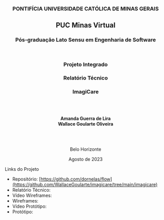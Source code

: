 <h3 align="center"><strong>PONTIFÍCIA UNIVERSIDADE CATÓLICA DE MINAS GERAIS</strong></h3>

<h2 align="center">PUC Minas Virtual</h2>

<h3 align="center">Pós-graduação Lato Sensu em Engenharia de Software</h3>
<br>

<h3 align="center">Projeto Integrado</h3>
<h3 align="center">Relatório Técnico</h3>
<h3 align="center"><strong>ImagiCare</strong></h3>
<br>
<br>
<p align="center">
  <strong>Amanda Guerra de Lira</strong><br>
  <strong>Wallace Goularte Oliveira</strong>
</p>
<br><br>
<p align="center">
  Belo Horizonte
</p>
  <p align="center">
  Agosto de 2023
</p>

Links do Projeto
-  Repositório: [https://github.com/dornelas/flow](https://github.com/WallaceGoularte/imagicare/tree/main/imagicare)
- Relatório Técnico: 
- Vídeo Wireframes: 
- Wireframes: 
- Vídeo Protótipo: 
- Protótipo:
